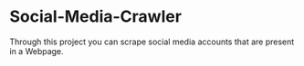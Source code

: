 # Social-Media-Crawler
Through this project you can scrape social media accounts that are present in a Webpage. 
